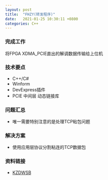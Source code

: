 ```yaml
---
layout: post
title:  "FHZY(转发程序)"
date:   2021-01-25 10:30:11 +0800
categories: C++
---
```


### 完成工作

将FPGA XDMA_PCIE直出的解调数据传输给上位机

### 技术要点

- C++/C#
- Winform
- DevExpress插件
- PCIE 中间层 动态链接库

### 问题汇总

- 唯一需要特别注意的是处理TCP粘包问题

### 解决方案

- 使用应用层协议分割粘连的TCP数据包

### 资料链接

- [KZDWSB](https://github.com/KuzuryuYaichi/KZDWSB)